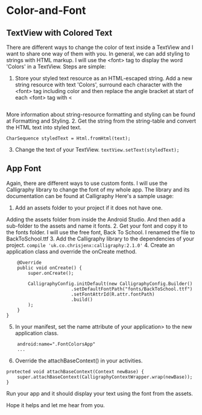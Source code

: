 # Color-and-Font
[logo]: https://github.com/AndroidAppNotes/Color-and-Font/raw/master/screenshot.png "Logo Title Text 2"
## TextView with Colored Text
There are different ways to change the color of text inside a TextView and I want to share one way of them with you.
In general, we can add styling to strings with HTML markup. I will use the &lt;font> tag to display the word 'Colors' in a TextView. Steps are simple:
1. Store your styled text resource as an HTML-escaped string. Add a new string resource with text 'Colors', surround each character with the &lt;font> tag including color and then replace the angle bracket at start of each &lt;font> tag with &lt;
```&lt;string name="colored_message">&lt;font color="#0057e7">C&lt;/font>&lt;font color="#d62d20">o&lt;/font>&lt;font color="#ffa700">l&lt;/font>&lt;font color="#0057e7">o&lt;/font>&lt;font color="#008744">r&lt;/font>&lt;font color="#d62d20">s&lt;/font>&lt;/string>
```
More information about string-resource formatting and styling can be found at Formatting and Styling.
2. Get the string from the string-table and convert the HTML text into styled text.
```String text = getResources().getString(R.string.colored_message);
CharSequence styledText = Html.fromHtml(text);
```
3. Change the text of your TextView.
`textView.setText(styledText);`
## App Font
Again, there are different ways to use custom fonts. I will use the Calligraphy library to change the font of my whole app. The library and its documentation can be found at Calligraphy
Here's a sample usage:
1. Add an assets folder to your project if it does not have one.

Adding the assets folder from inside the Android Studio.
And then add a sub-folder to the assets and name it fonts.
2. Get your font and copy it to the fonts folder. I will use the free font, Back To School. I renamed the file to BackToSchool.ttf
3. Add the Calligraphy library to the dependencies of your project.
`compile 'uk.co.chrisjenx:calligraphy:2.1.0'`
4. Create an application class and override the onCreate method.
```public class FontColorsApp extends Application {
    @Override
    public void onCreate() {
        super.onCreate();

        CalligraphyConfig.initDefault(new CalligraphyConfig.Builder()
                        .setDefaultFontPath("fonts/BackToSchool.ttf")
                        .setFontAttrId(R.attr.fontPath)
                        .build()
        );
    }
}
```
5. In your manifest, set the name attribute of your 
application> to the new application class.
```&lt;application
    android:name=".FontColorsApp"
    ...
```
6. Override the attachBaseContext() in your activities.
```@Override
protected void attachBaseContext(Context newBase) {
    super.attachBaseContext(CalligraphyContextWrapper.wrap(newBase));
}
```

Run your app and it should display your text using the font from the assets.

Hope it helps and let me hear from you.
